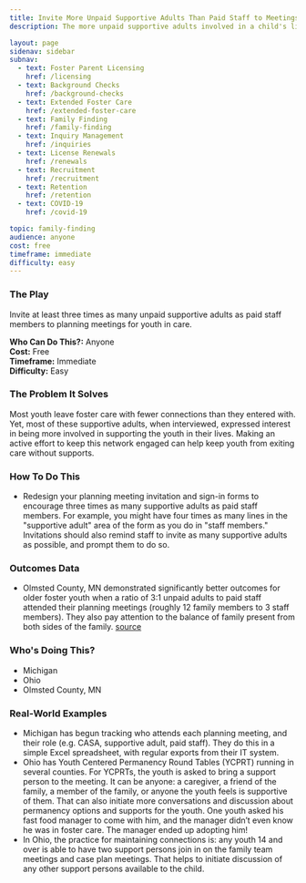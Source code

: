 ```yaml
---
title: Invite More Unpaid Supportive Adults Than Paid Staff to Meetings
description: The more unpaid supportive adults involved in a child's life, the better their long-term outcomes.

layout: page
sidenav: sidebar
subnav:
  - text: Foster Parent Licensing
    href: /licensing
  - text: Background Checks
    href: /background-checks
  - text: Extended Foster Care
    href: /extended-foster-care
  - text: Family Finding
    href: /family-finding
  - text: Inquiry Management
    href: /inquiries
  - text: License Renewals
    href: /renewals
  - text: Recruitment
    href: /recruitment
  - text: Retention
    href: /retention
  - text: COVID-19
    href: /covid-19

topic: family-finding
audience: anyone
cost: free
timeframe: immediate
difficulty: easy
---
```



### The Play

Invite at least three times as many unpaid supportive adults as paid staff members to planning meetings for youth in care.

**Who Can Do This?:**
Anyone<br />
**Cost:**
Free<br />
**Timeframe:**
Immediate<br />
**Difficulty:**
Easy<br />

### The Problem It Solves

Most youth leave foster care with fewer connections than they entered with. Yet, most of these supportive adults, when interviewed, expressed interest in being more involved in supporting the youth in their lives. Making an active effort to keep this network engaged can help keep youth from exiting care without supports.

### How To Do This

* Redesign your planning meeting invitation and sign-in forms to encourage three times as many supportive adults as paid staff members. For example, you might have four times as many lines in the "supportive adult" area of the form as you do in "staff members." Invitations should also remind staff to invite as many supportive adults as possible, and prompt them to do so.


### Outcomes Data

* Olmsted County, MN demonstrated significantly better outcomes for older foster youth when a ratio of 3:1 unpaid adults to paid staff attended their planning meetings (roughly 12 family members to 3 staff members). They also pay attention to the balance of family present from both sides of the family. [source](https://anchor.fm/nipfc/episodes/Episode-10--Sustaining-Family-Involvement-ea7q6v)

### Who's Doing This?

* Michigan 
* Ohio
* Olmsted County, MN

### Real-World Examples

* Michigan has begun tracking who attends each planning meeting, and their role (e.g. CASA, supportive adult, paid staff). They do this in a simple Excel spreadsheet, with regular exports from their IT system.
* Ohio has Youth Centered Permanency Round Tables (YCPRT) running in several counties. For YCPRTs, the youth is asked to bring a support person to the meeting. It can be anyone: a caregiver, a friend of the family, a member of the family, or anyone the youth feels is supportive of them.  That can also initiate more conversations and discussion about permanency options and supports for the youth.  One youth asked his fast food manager to come with him, and the manager didn’t even know he was in foster care. The manager ended up adopting him!
* In Ohio, the practice for maintaining  connections is: any youth 14 and over is able to have two support persons join in on the family team meetings and case plan meetings.  That helps to initiate discussion of any other support persons available to the child. 